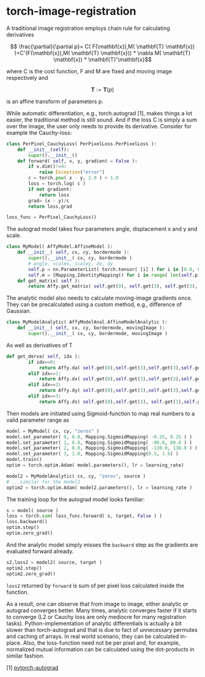 # torch-image-registration

A traditional image registration employs chain rule for calculating derivatives

$$ \frac{\partial}{\partial p}= C( F(\mathbf{x}),M( \mathbf{T} \mathbf{x}) )=C'(F(\mathbf{x}),M( \mathbf{T} \mathbf{x})) * \nabla M( \mathbf{T} \mathbf{x}) * \mathbf{T}'\mathbf{x}$$ 

where C is the cost function, F and M are fixed and moving image respectively and 

$$\mathbf{T}:=\mathbf{T}(p)$$ 

is an affine transform of parameters p. 

While automatic differentiation, e.g., torch.autograd [1], makes things a lot easier, the traditional method is still sound. And if the loss C is simply a sum over the image, the user only needs to provide its derivative. Consider for example the Cauchy-loss:

```python
class PerPixel_CauchyLoss( PerPixelLoss.PerPixelLoss ):
    def __init__(self):
        super().__init__()
    def forward( self, x, y, gradient = False ):
        if x.dim()!=4:
            raise Exception("error")
        c = torch.pow( x - y, 2.0 ) + 1.0
        loss = torch.log( c )
        if not gradient:
            return loss
        grad= (x - y)/c 
        return loss,grad

loss_func = PerPixel_CauchyLoss()
```

The autograd model takes four parameters angle, displacement x and y and scale.
```python
class MyModel( AffyModel.AffineModel ):
    def __init__( self, cx, cy, bordermode ):
        super().__init__( cx, cy, bordermode )
        # angle, scalex, scaley, dx, dy
        self.p = nn.ParameterList( torch.tensor( [i] ) for i in [0.0, 0.0, 0.0, 1.0]  )
        self.m = [Mapping.IdentityMapping() for i in range( len(self.p) )]
    def get_matrix( self ):
        return Affy.get_matrix( self.get(0), self.get(3), self.get(3), self.get(1), self.get(2), self.cx, self.cy )
```
The analytic model also needs to calculate moving-image gradients once. They can be precalculated using a custom method, e.g., difference of Gaussian.
```python
class MyModelAnalytic( AffyModelAnal.AffineModelAnalytic ):
    def __init__( self, cx, cy, bordermode, movingImage ):
        super().__init__( cx, cy, bordermode, movingImage )
```
As well as derivatives of T
```python
def get_derva( self, idx ):
        if idx==0:
            return Affy.da( self.get(0),self.get(3),self.get(3),self.get(1),self.get(2), self.cx, self.cy )
        elif idx==1:
            return Affy.dx( self.get(0),self.get(3),self.get(3),self.get(1),self.get(2), self.cx, self.cy )
        elif idx==2:
            return Affy.dy( self.get(0),self.get(3),self.get(3),self.get(1),self.get(2), self.cx, self.cy )
        elif idx==3:
            return Affy.ds( self.get(0),self.get(3), self.get(1),self.get(2), self.cx, self.cy )
```

Then models are initiated using Sigmoid-function to map real numbers to a valid parameter range as
```python
model = MyModel( cx, cy, "zeros" )
model.set_parameter( 0, 0.0, Mapping.SigmoidMapping( -0.25, 0.25 ) )
model.set_parameter( 1, 0.0, Mapping.SigmoidMapping( -80.0, 80.0 ) )
model.set_parameter( 2, 0.0, Mapping.SigmoidMapping( -130.0, 130.0 ) )
model.set_parameter( 3, 1.0, Mapping.SigmoidMapping(0.5, 1.6) )
model.train()
optim = torch.optim.Adam( model.parameters(), lr = learning_rate)

model2 = MyModelAnalytic( cx, cy, "zeros", source )
# ...similar for the model2
optim2 = torch.optim.Adam( model2.parameters(), lr = learning_rate )
```
The training loop for the autograd model looks familiar:
```python
s = model( source )
loss = torch.sum( loss_func.forward( s, target, False ) )
loss.backward()
optim.step()
optim.zero_grad()
```
And the analytic model simply misses the `backward` step as the gradients are evaluated forward already.
```python
s2,loss2 = model2( source, target )
optim2.step()
optim2.zero_grad()
```
`loss2` returned by `forward` is sum of per pixel loss calculated inside the function.

As a result, one can observe that from image to image, either analytic or autograd converges better. Many times, analytic converges faster if it starts to converge (L2 or Cauchy loss are only mediocre for many registration tasks). Python-implementation of analytic differentials is actually a bit slower than torch-autograd and that is due to fact of unnecessary permutes and caching of arrays. In real world scenario, they can be calculated in-place. Also, the loss-function need not be per pixel and, for example, normalized mutual information can be calculated using the dot-products in similar fashion.




[1] [pytorch-autograd](https://pytorch.org/docs/stable/autograd.html)

